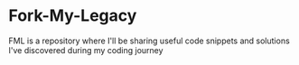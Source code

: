 # Fork-My-Legacy
FML is a repository where I'll be sharing useful code snippets and solutions I've discovered during my coding journey
